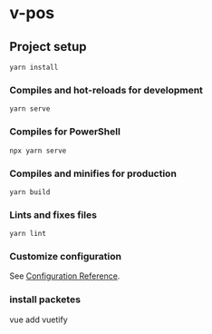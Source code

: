 # v-pos

## Project setup
```
yarn install
```

### Compiles and hot-reloads for development
```
yarn serve
```
### Compiles for PowerShell
```
npx yarn serve
```

### Compiles and minifies for production
```
yarn build
```
### Lints and fixes files
```
yarn lint
```

### Customize configuration
See [Configuration Reference](https://cli.vuejs.org/config/).


### install packetes
vue add vuetify
```